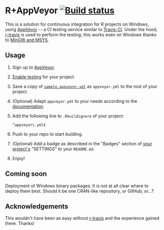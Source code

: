 R+AppVeyor [![Build status](https://ci.appveyor.com/api/projects/status/xtc629xek00o5rui/branch/master)](https://ci.appveyor.com/project/krlmlr/r-appveyor/branch/master)
==========

This is a solution for continuous integration for R projects on Windows, using [AppVeyor](http://appveyor.com) -- a CI testing service similar to [Travis-CI](http://travis-ci.org).
Under the hood, [r-travis](https://github.com/craigcitro/r-travis) is used to perform the testing; this works even on Windows thanks to [MinGW and MSYS](http://www.mingw.org/).


Usage
-----

1. Sign up to [AppVeyor](http://appveyor.com).
2. [Enable testing](https://ci.appveyor.com/projects/new) for your project.
3. Save a copy of [`sample.appveyor.yml`](/sample.appveyor.yml) as `appveyor.yml` to the root of your project.
4. (Optional) Adapt `appveyor.yml` to your needs according to the [documentation](http://www.appveyor.com/docs/appveyor-yml).
5. Add the following line to `.Rbuildignore` of your project:

    ```
    ^appveyor\.yml$
    ```
6. Push to your repo to start building.
7. (Optional) Add a badge as described in the "Badges" section of [your project's](https://ci.appveyor.com/projects) "SETTINGS" to your `README.md`.
8. Enjoy!


Coming soon
-----------

Deployment of Windows binary packages.
It is not at all clear where to deploy them best.
Should it be one CRAN-like repository, or GitHub, or...?


Acknowledgements
----------------

This wouldn't have been as easy without [r-travis](https://github.com/craigcitro/r-travis) and the experience gained there. Thanks!
